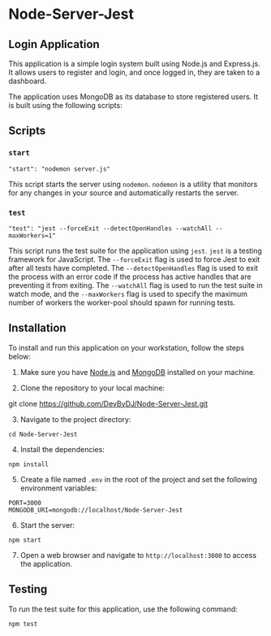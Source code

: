 # Node-Server-Jest
 
## Login Application

This application is a simple login system built using Node.js and Express.js. It allows users to register and login, and once logged in, they are taken to a dashboard.

The application uses MongoDB as its database to store registered users. It is built using the following scripts:

## Scripts

### `start`

```
"start": "nodemon server.js"
```


This script starts the server using `nodemon`. `nodemon` is a utility that monitors for any changes in your source and automatically restarts the server.

### `test`

```
"test": "jest --forceExit --detectOpenHandles --watchAll --maxWorkers=1"
```


This script runs the test suite for the application using `jest`. `jest` is a testing framework for JavaScript. The `--forceExit` flag is used to force Jest to exit after all tests have completed. The `--detectOpenHandles` flag is used to exit the process with an error code if the process has active handles that are preventing it from exiting. The `--watchAll` flag is used to run the test suite in watch mode, and the `--maxWorkers` flag is used to specify the maximum number of workers the worker-pool should spawn for running tests.

## Installation

To install and run this application on your workstation, follow the steps below:

1. Make sure you have [Node.js](https://nodejs.org) and [MongoDB](https://www.mongodb.com) installed on your machine.

2. Clone the repository to your local machine:

git clone https://github.com/DevByDJ/Node-Server-Jest.git

3. Navigate to the project directory:

```
cd Node-Server-Jest
```


4. Install the dependencies:
```
npm install
```

5. Create a file named `.env` in the root of the project and set the following environment variables:
```
PORT=3000
MONGODB_URI=mongodb://localhost/Node-Server-Jest
```

6. Start the server:
```
npm start
```


7. Open a web browser and navigate to `http://localhost:3000` to access the application.

## Testing

To run the test suite for this application, use the following command:

```
npm test
```


